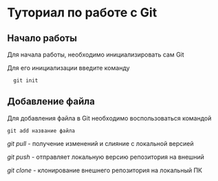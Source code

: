 # Туториал по работе с Git

## Начало работы

Для начала работы, необходимо инициализировать сам Git

Для его инициализации введите команду 

```
  git init
```

## Добавление файла

Для добавления файла в Git необходимо воспользоваться командой 

```
git add название файла
```

*git pull* - получение изменений и слияние с локальной версией

*git push* - отправляет локальную версию репозитория на внешний

*git clone* - клонирование внешнего репозитория на локальный ПК



